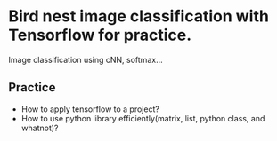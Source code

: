 # Bird nest image classification with Tensorflow for practice.

Image classification using cNN, softmax...

## Practice
* How to apply tensorflow to a project?
* How to use python library efficiently(matrix, list, python class, and whatnot)?
